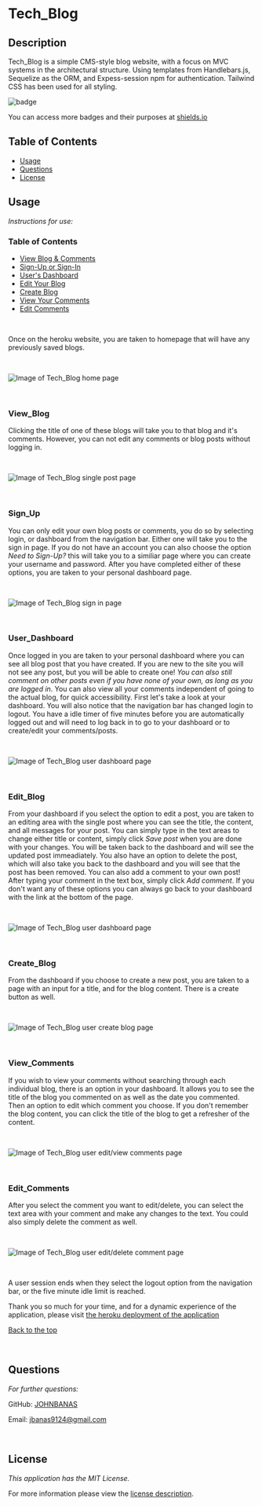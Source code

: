 # Tech_Blog

## Description

Tech_Blog is a simple CMS-style blog website, with a focus on MVC systems in the architectural structure. Using templates from Handlebars.js, Sequelize as the ORM, and Expess-session npm for authentication. Tailwind CSS has been used for all styling. 

![badge](https://img.shields.io/badge/license-MITLicense-brightorange)

You can access more badges and their purposes at [shields.io](https://shields.io)

## Table of Contents
  * [Usage](#usage)
  * [Questions](#questions)
  * [License](#license)
     
      
## Usage

  _Instructions for use:_

  ### Table of Contents
  * [View Blog & Comments](#View_Blog)
  * [Sign-Up or Sign-In](#Sign_Up)
  * [User's Dashboard](#User_Dashboard)
  * [Edit Your Blog](#Edit_Blog)
  * [Create Blog](#Create_Blog)
  * [View Your Comments](#View_Comments)
  * [Edit Comments](#Edit_Comments)

  <p>&nbsp</p>

  Once on the heroku website, you are taken to homepage that will have any previously saved blogs. 

  <p>&nbsp</p>

  ![Image of Tech_Blog home page](assets/images/tech_blog_home.png)

  <p>&nbsp</p>

  ### View_Blog
  
  
  Clicking the title of one of these blogs will take you to that blog and it's comments. However, you can not edit any comments or blog posts without logging in. 

  <p>&nbsp</p>

  ![Image of Tech_Blog single post page](assets/images/tech_blog_single_post.png)

  <p>&nbsp</p>

  ### Sign_Up

  You can only edit your own blog posts or comments, you do so by selecting login, or dashboard from the navigation bar. Either one will take you to the sign in page. If you do not have an account you can also choose the option _Need to Sign-Up?_ this will take you to a similiar page where you can create your username and password. After you have completed either of these options, you are taken to your personal dashboard page.

  <p>&nbsp</p>

  ![Image of Tech_Blog sign in page](assets/images/tech_blog_sign_in.png)

  <p>&nbsp</p>

  ### User_Dashboard

  Once logged in you are taken to your personal dashboard where you can see all blog post that you have created. If you are new to the site you will not see any post, but you will be able to create one! _You can also still comment on other posts even if you have none of your own, as long as you are logged in_. You can also view all your comments independent of going to the actual blog, for quick accessibility. First let's take a look at your dashboard. You will also notice that the navigation bar has changed login to logout. You have a idle timer of five minutes before you are automatically logged out and will need to log back in to go to your dashboard or to create/edit your comments/posts.

  <p>&nbsp</p>

  ![Image of Tech_Blog user dashboard page](assets/images/tech_blog_dashboard.png)

  <p>&nbsp</p>

  ### Edit_Blog

  From your dashboard if you select the option to edit a post, you are taken to an editing area with the single post where you can see the title, the content, and all messages for your post. You can simply type in the text areas to change either title or content, simply click _Save post_ when you are done with your changes. You will be taken back to the dashboard and will see the updated post immeadiately. You also have an option to delete the post, which will also take you back to the dashboard and you will see that the post has been removed. You can also add a comment to your own post! After typing your comment in the text box, simply click _Add comment_. If you don't want any of these options you can always go back to your dashboard with the link at the bottom of the page.

  <p>&nbsp</p>

  ![Image of Tech_Blog user dashboard page](assets/images/tech_blog_edit_blog.png)

  <p>&nbsp</p>

  ### Create_Blog

  From the dashboard if you choose to create a new post, you are taken to a page with an input for a title, and for the blog content. There is a create button as well. 

  <p>&nbsp</p>

  ![Image of Tech_Blog user create blog page](assets/images/tech_blog_create_post.png)

  <p>&nbsp</p>

  ### View_Comments

  If you wish to view your comments without searching through each individual blog, there is an option in your dashboard. It allows you to see the title of the blog you commented on as well as the date you commented. Then an option to edit which comment you choose. If you don't remember the blog content, you can click the title of the blog to get a refresher of the content.

  <p>&nbsp</p>

  ![Image of Tech_Blog user edit/view comments page](assets/images/tech_blog_edit_one.png)

  <p>&nbsp</p>

  ### Edit_Comments

  After you select the comment you want to edit/delete, you can select the text area with your comment and make any changes to the text. You could also simply delete the comment as well.

  <p>&nbsp</p>

  ![Image of Tech_Blog user edit/delete comment page](assets/images/tech_blog_edit_two.png)

  <p>&nbsp</p>

  A user session ends when they select the logout option from the navigation bar, or the five minute idle limit is reached.

  Thank you so much for your time, and for a dynamic experience of the application, please visit [the heroku deployment of the application](https://damp-retreat-25612.herokuapp.com/)

  [Back to the top](#Tech_Blog)

  <p>&nbsp</p>
      
## Questions
      
  _For further questions:_

  GitHub: [JOHNBANAS](https://github.com/JOHNBANAS)

  Email: [jbanas9124@gmail.com](mailto:jbanas9124@gmail.com)

  <p>&nbsp</p>
    
## License

      
  _This application has the MIT License._
      
  For more information please view the [license description](https://choosealicense.com/licenses/mit/).
  
  